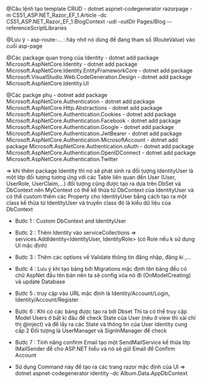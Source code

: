 @Câu lệnh tạo template CRUD
    - dotnet aspnet-codegenerator razorpage -m CS51_ASP.NET_Razor_EF_1.Article -dc CS51_ASP.NET_Razor_EF_1.BlogContext -udl -outDir Pages/Blog --referenceScriptLibraries

@Lưu ý
    - asp-route-... : hãy nhớ nó dùng để đang tham số (RouteValue) vào cuối asp-page

@Các package quan trọng của Identity
    - dotnet add package Microsoft.AspNetCore.Identity
    - dotnet add package Microsoft.AspNetCore.Identity.EntityFrameworkCore
    - dotnet add package Microsoft.VisualStudio.Web.CodeGeneration.Design
    - dotnet add package Microsoft.AspNetCore.Identity.UI

@Các packge phụ
    - dotnet add package Microsoft.AspNetCore.Authentication
    - dotnet add package Microsoft.AspNetCore.Http.Abstractions
    - dotnet add package Microsoft.AspNetCore.Authentication.Cookies
    - dotnet add package Microsoft.AspNetCore.Authentication.Facebook
    - dotnet add package Microsoft.AspNetCore.Authentication.Google
    - dotnet add package Microsoft.AspNetCore.Authentication.JwtBearer
    - dotnet add package Microsoft.AspNetCore.Authentication.MicrosoftAccount
    - dotnet add package Microsoft.AspNetCore.Authentication.oAuth
    - dotnet add package Microsoft.AspNetCore.Authentication.OpenIDConnect
    - dotnet add package Microsoft.AspNetCore.Authentication.Twitter

=> khi thêm package Identity thì nó sẽ phát sinh ra đối tượng IdentityUser là một lớp đối tượng
tương ứng với các Table liên quan đến User (User, UserRole, UserClaim,...) đối tượng cũng được tạo ra 
dựa trên DbSet và DbContext nên MyContext có thể kế thừa từ DbContext của IdentityUser và có thể custom
thêm các Property cho IdentityUser bằng cách tạo ra một class kế thừa từ IdentityUser và truyền class đó là kiểu dữ liệu của DbContext

- Bước 1 : Custom DbContext and IdentityUser
- Bước 2 : Thêm Identity vào serviceCollections
        => services.AddIdentity<IdentityUser, IdentityRole> (có Role nếu k sử dụng UI mặc định)
- Bước 3 : Thêm các options về Validate thông tin đăng nhập, đăng kí ,...
- Bước 4 : Lưu ý khi tạo bảng bởi Migrations mặc định tên bảng đều có chữ AspNet đầu tên bản nên ta sẽ 
config xóa nó đi (OnModelCreating) và update Database
- Bước 5 : truy cập vào URL mặc định là Identity/Account/Login, Identity/Account/Register
- Bước 6 : Khi có các bảng được tạo ra bởi Dbset Thì ta có thể truy cập Model Users ở bất kì đâu để check State của User (nêu ở view thì xài chỉ thị @inject) và để lấy ra các State và thông tin của User Identity cung cấp 2 Đối tượng là UserManaget và SignInManager để check
- Bước 7 : Tính năng confirm Email tạo một SendMailService kế thừa lớp IMailSender để cho 
ASP.NET hiểu và nó sẽ gửi Email để Confirm Account

- Sử dụng Command này để tạo ra các trang razor mặc định của UI 
=> dotnet aspnet-codegenerator identity -dc Album.Data.AppDbContext